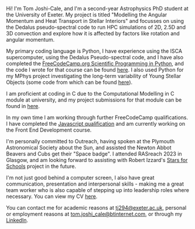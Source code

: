 Hi! I'm Tom Joshi-Cale, and I'm a second-year Astrophysics PhD student at the University of Exeter. My project is titled "Modelling the Angular Momentum and Heat Transport in Stellar Interiors" and focusses on using the Dedalus pseudo-spectral code to run HPC simulations of 2D, 2.5D and 3D convection and explore how it is affected by factors like rotation and angular momentum.

My primary coding language is Python, I have experience using the ISCA supercomputer, using the Dedalus Pseudo-spectral code, and I have also completed the [FreeCodeCamp.org Scientific Programming in Python](https://freecodecamp.org/certification/tomjoshi-cale/scientific-computing-with-python-v7), and the code I wrote for that course can be found [here](https://github.com/TomJoshi-Cale/FCC-Scientific-Python). I also used Python for my MPhys project investigating the long-term variability of Young Stellar Objects (some code from which can be found [here](https://github.com/TomJoshi-Cale/MPhys-YSO-Code)).

I am proficient at coding in C due to the Computational Modelling in C module at university, and my project submissions for that module can be found in [here](https://github.com/TomJoshi-Cale/PHYM004-CompMod). 

In my own time I am working through further FreeCodeCamp qualifications. I have completed the [Javascript qualification](https://www.freecodecamp.org/certification/tomjoshi-cale/javascript-algorithms-and-data-structures) and am currently working on the Front End Development course.

I'm personally committed to Outreach, having spoken at the Plymouth Astronomical Society about the Sun, and assisted the Newton Abbot Beavers and Cubs get their "Space badge". I attended RASreach 2023 in Glasgow, and am looking forward to assisting with Robert Izzard's [Stars for Schools](http://personal.ph.surrey.ac.uk/~ri0005/stars_for_schools.html) project in the future.

I'm not just good behind a computer screen, I also have great communication, presentation and interpersonal skills - making me a great team worker who is also capable of stepping up into leadership roles where necessary. You can view my CV [here](https://1drv.ms/b/s!Aj-ZG4vP0RwQljiSWhEgK3k-57mC?e=VlA9UZ).

You can contact me for academic reasons at [tj294@exeter.ac.uk](mailto:tj294@exeter.ac.uk), personal or employment reasons at [tom.joshi_cale@btinternet.com](mailto:tom.joshi_cale@btinternet.com), or through my [LinkedIn](https://linkedin.com/in/tom-joshi-cale).

<!---
tj294/tj294 is a ✨ special ✨ repository because its `README.md` (this file) appears on your GitHub profile.
You can click the Preview link to take a look at your changes.
--->
